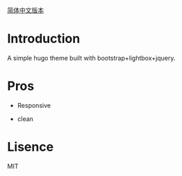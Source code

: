 [简体中文版本](https://github.com/simple-is-awesome/hugo-simple-theme/blob/main/README.zh-CN.md)

# Introduction 

A simple hugo theme built with bootstrap+lightbox+jquery.

# Pros

- Responsive

- clean

# Lisence

MIT
